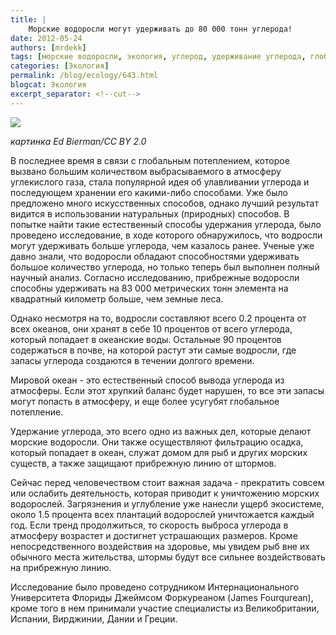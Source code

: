 ```yaml
---
title: |
    Морские водоросли могут удерживать до 80 000 тонн углерода!
date: 2012-05-24
authors: [mrdekk]
tags: [морские водоросли, экология, углерод, удерживание углерода, глобальное потепление]
categories: [Экология]
permalink: /blog/ecology/643.html
blogcat: Экология
excerpt_separator: <!--cut-->
---
```



![](http://itw66.ru/uploads/images/00/00/01/2012/05/24/97a18a.jpg)

*картинка Ed Bierman/CC BY 2.0*

В последнее время в связи с глобальным потеплением, которое вызвано большим количеством выбрасываемого в атмосферу углекислого газа, стала популярной идея об улавливании углерода и последующем хранении его какими-либо способами. Уже было предложено много искусственных способов, однако лучший результат видится в использовании натуральных (природных) способов. В попытке найти такие естественный способы удержания углерода, было проведено исследование, в ходе которого обнаружилось, что водросли могут удерживать больше углерода, чем казалось ранее. Ученые уже давно знали, что водоросли обладают способностями удерживать большое количество углерода, но только теперь был выполнен полный научный анализ. Согласно исследованию, прибрежные водоросли способны удерживать на 83 000 метрических тонн элемента на квадратный километр больше, чем земные леса.


<!--cut-->


Однако несмотря на то, водросли составляют всего 0.2 процента от всех океанов, они хранят в себе 10 процентов от всего углерода, который попадает в океанские воды. Остальные 90 процентов содержаться в почве, на которой растут эти самые водросли, где запасы углерода создаются в течении долгого времени.

Мировой океан - это естественный способ вывода углерода из атмосферы. Если этот хрупкий баланс будет нарушен, то все эти запасы могут попасть в атмосферу, и еще более усугубят глобальное потепление.

Удержание углерода, это всего одно из важных дел, которые делают морские водоросли. Они также осуществляют фильтрацию осадка, который попадает в океан, служат домом для рыб и других морских существ, а также защищают прибрежную линию от штормов.

Сейчас перед человечеством стоит важная задача - прекратить совсем или ослабить деятельность, которая приводит к уничтожению морских водорослей.  Загрязнения и углубление уже нанесли ущерб экосистеме, около 1.5 процента всех плантаций водорослей уничтожается каждый год. Если тренд продолжиться, то скорость выброса углерода в атмосферу возрастет и достигнет устрашающих размеров. Кроме непосредственного воздействия на здоровье, мы увидем рыб вне их обычного места жительства, штормы будут все сильнее воздействовать на прибрежную линию.

Исследование было проведено сотрудником Интернационального Университета Флориды Джеймсом Форкуреаном (James Fourqurean), кроме того в нем принимали участие специалисты из Великобритании, Испании, Вирджинии, Дании и Греции.
